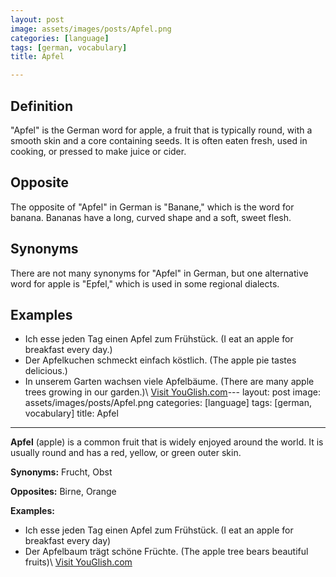 ```yaml
---
layout: post
image: assets/images/posts/Apfel.png
categories: [language]
tags: [german, vocabulary]
title: Apfel

---
```


## Definition
"Apfel" is the German word for apple, a fruit that is typically round, with a smooth skin and a core containing seeds. It is often eaten fresh, used in cooking, or pressed to make juice or cider.

## Opposite
The opposite of "Apfel" in German is "Banane," which is the word for banana. Bananas have a long, curved shape and a soft, sweet flesh.

## Synonyms
There are not many synonyms for "Apfel" in German, but one alternative word for apple is "Epfel," which is used in some regional dialects.

## Examples
- Ich esse jeden Tag einen Apfel zum Frühstück. (I eat an apple for breakfast every day.)
- Der Apfelkuchen schmeckt einfach köstlich. (The apple pie tastes delicious.)
- In unserem Garten wachsen viele Apfelbäume. (There are many apple trees growing in our garden.)\ <a id="yg-widget-0" class="youglish-widget" data-query="Apfel" data-lang="german" data-components="8412" data-auto-start="0" data-bkg-color="theme_light" data-title="How%20to%20pronounce%20Apfel%20in%20German"  rel="nofollow" href="https://youglish.com">Visit YouGlish.com</a><script async src="https://youglish.com/public/emb/widget.js" charset="utf-8"></script>---
layout: post
image: assets/images/posts/Apfel.png
categories: [language]
tags: [german, vocabulary]
title: Apfel

---

**Apfel** (apple) is a common fruit that is widely enjoyed around the world. It is usually round and has a red, yellow, or green outer skin. 

**Synonyms:** Frucht, Obst

**Opposites:** Birne, Orange

**Examples:**
- Ich esse jeden Tag einen Apfel zum Frühstück. (I eat an apple for breakfast every day)
- Der Apfelbaum trägt schöne Früchte. (The apple tree bears beautiful fruits)\ <a id="yg-widget-0" class="youglish-widget" data-query="Apfel" data-lang="german" data-components="8412" data-auto-start="0" data-bkg-color="theme_light" data-title="How%20to%20pronounce%20Apfel%20in%20German"  rel="nofollow" href="https://youglish.com">Visit YouGlish.com</a><script async src="https://youglish.com/public/emb/widget.js" charset="utf-8"></script>